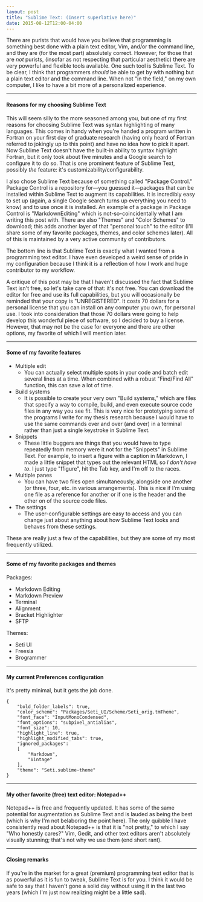 ```yaml
---
layout: post
title: "Sublime Text: (Insert superlative here)"
date: 2015-08-12T12:00-04:00
---
```



There are purists that would have you believe that programming is something best done with a plain text editor, Vim, and/or the command line, and they are (for the most part) absolutely correct. However, for those that are *not* purists, (insofar as not respecting that particular aesthetic) there are very powerful and flexible tools available. One such tool is Sublime Text. To be clear, I think that programmers *should* be able to get by with nothing but a plain text editor and the command line. When not "in the field," on my own computer, I like to have a bit more of a personalized experience.


----

#### Reasons for my choosing Sublime Text

This will seem silly to the more seasoned among you, but one of my first reasons for choosing Sublime Text was syntax highlighting of many languages. This comes in handy when you're handed a program written in Fortran on your first day of graduate research (having only heard of Fortran referred to jokingly up to this point) and have no idea how to pick it apart. Now Sublime Text doesn't have the built-in ability to syntax highlight Fortran, but it only took about five minutes and a Google search to configure it to do so. That is one prominent feature of Sublime Text, possibly *the* feature: it's customizability/configurability.

I also chose Sublime Text because of something called "Package Control." Package Control is a repository for—you guessed it—packages that can be installed within Sublime Text to augment its capabilities. It is incredibly easy to set up (again, a single Google search turns up everything you need to know) and to use once it is installed. An example of a package in Package Control is "MarkdownEditing" which is not-so-coincidentally what I am writing this post with. There are also "Themes" and "Color Schemes" to download; this adds another layer of that "personal touch" to the editor (I'll share some of my favorite packages, themes, and color schemes later). All of this is maintained by a very active community of contributors.

The bottom line is that Sublime Text is exactly what I wanted from a programming text editor. I have even developed a weird sense of pride in my configuration because I think it is a reflection of how I work and huge contributor to my workflow.

A critique of this post may be that I haven't discussed the fact that Sublime Text isn't free, so let's take care of that: it's not free. You can download the editor for free and use its full capabilities, but you will occasionally be reminded that your copy is "UNREGISTERED". It costs 70 dollars for a personal license that you can install on any computer you own, for personal use. I took into consideration that those 70 dollars were going to help develop this wonderful piece of software, so I decided to buy a license. However, that may not be the case for everyone and there are other options, my favorite of which I will mention later.

----

#### Some of my favorite features

- Multiple edit
    + You can actually select multiple spots in your code and batch edit several lines at a time. When combined with a robust "Find/Find All" function, this can save a lot of time.
- Build systems
    + It is possible to create your very own "Build systems," which are files that specify a way to compile, build, and even execute source code files in any way you see fit. This is very nice for prototyping some of the programs I write for my thesis research because I would have to use the same commands over and over (and over) in a terminal rather than just a single keystroke in Sublime Text.
- Snippets
    + These little buggers are things that you would have to type repeatedly from memory were it not for the "Snippets" in Sublime Text. For example, to insert a figure with a caption in Markdown, I made a little snippet that types out the relevant HTML so *I don't have to*. I just type "ffigure", hit the Tab key, and I'm off to the races.
- Multiple panes
    + You can have two files open simultaneously, alongside one another (or three, four, etc. in various arrangements). This is nice if I'm using one file as a reference for another or if one is the header and the other on of the source code files.
- The settings
    + The user-configurable settings are easy to access and you can change just about anything about how Sublime Text looks and behaves from these settings.

These are really just a few of the capabilities, but they are some of my most frequently utilized.

----

#### Some of my favorite packages and themes

Packages:

- Markdown Editing
- Markdown Preview
- Terminal
- Alignment
- Bracket Highlighter
- SFTP

Themes:

- Seti UI
- Freesia
- Brogrammer

----

#### My current Preferences configuration

It's pretty minimal, but it gets the job done.

    {
        "bold_folder_labels": true,
        "color_scheme": "Packages/Seti_UI/Scheme/Seti_orig.tmTheme",
        "font_face": "InputMonoCondensed",
        "font_options": "subpixel_antialias",
        "font_size": 10,
        "highlight_line": true,
        "highlight_modified_tabs": true,
        "ignored_packages":
        [
            "Markdown",
            "Vintage"
        ],
        "theme": "Seti.sublime-theme"
    }

----

#### My other favorite (free) text editor: Notepad++

Notepad++ is free and frequently updated. It has some of the same potential for augmentation as Sublime Text and is lauded as being the best (which is why I'm not belaboring the point here). The only quibble I have consistently read about Notepad++ is that it is "not pretty," to which I say "Who honestly cares?" Vim, Gedit, and other text editors aren't absolutely visually stunning; that's not why we use them (end short rant).

----

#### Closing remarks

If you're in the market for a great (premium) programming text editor that is as powerful as it is fun to tweak, Sublime Text is for you. I think it would be safe to say that I haven't gone a solid day without using it in the last two years (which I'm just now realizing might be a little sad).
